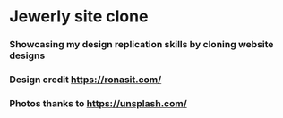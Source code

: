 # Jewerly site clone

### Showcasing my design replication skills by cloning website designs

### Design credit https://ronasit.com/

### Photos thanks to https://unsplash.com/

